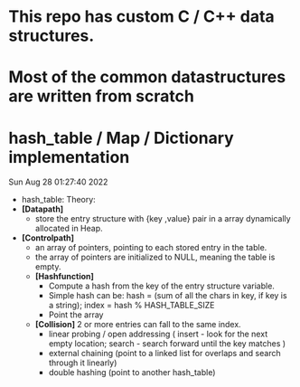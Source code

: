 # This repo has custom C / C++ data structures.
# Most of the common datastructures are written from scratch

# hash_table / Map / Dictionary implementation
Sun Aug 28 01:27:40 2022
- hash_table:
Theory:
- **[Datapath]**
	- store the entry structure with {key ,value} pair in a array dynamically allocated in Heap.
- **[Controlpath]**
	- an array of pointers, pointing to each stored entry in the table.
	- the array of pointers are initialized to NULL, meaning the table is empty.
	- **[Hashfunction]**
		- Compute a hash from the key of the entry structure variable. 
		- Simple hash can be: hash = (sum of all the chars in key, if key is a string); index = hash % HASH_TABLE_SIZE
		- Point the array
	- **[Collision]** 2 or more entries can fall to the same index.
		- linear probing / open addressing ( insert - look for the next empty location; search - search forward until the key matches )
		- external chaining (point to a linked list for overlaps and search through it linearly)
		- double hashing (point to another hash_table)